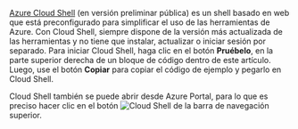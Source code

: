 [Azure Cloud Shell](https://docs.microsoft.com/azure/cloud-shell/quickstart) (en versión preliminar pública) es un shell basado en web que está preconfigurado para simplificar el uso de las herramientas de Azure. Con Cloud Shell, siempre dispone de la versión más actualizada de las herramientas y no tiene que instalar, actualizar o iniciar sesión por separado. Para iniciar Cloud Shell, haga clic en el botón **Pruébelo**, en la parte superior derecha de un bloque de código dentro de este artículo. Luego, use el botón **Copiar** para copiar el código de ejemplo y pegarlo en Cloud Shell.

Cloud Shell también se puede abrir desde Azure Portal, para lo que es preciso hacer clic en el botón ![Cloud Shell](../media/cloud-shell-try-it/cs-button.png) de la barra de navegación superior. 
 



